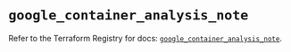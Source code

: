# `google_container_analysis_note`

Refer to the Terraform Registry for docs: [`google_container_analysis_note`](https://registry.terraform.io/providers/hashicorp/google/6.18.1/docs/resources/container_analysis_note).
